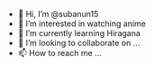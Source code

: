 - 👋 Hi, I’m @subanun15
- 👀 I’m interested in watching anime
- 🌱 I’m currently learning Hiragana
- 💞️ I’m looking to collaborate on ...
- 📫 How to reach me ...

<!---
subanun15/subanun15 is a ✨ special ✨ repository because its `README.md` (this file) appears on your GitHub profile.
You can click the Preview link to take a look at your changes.
--->
